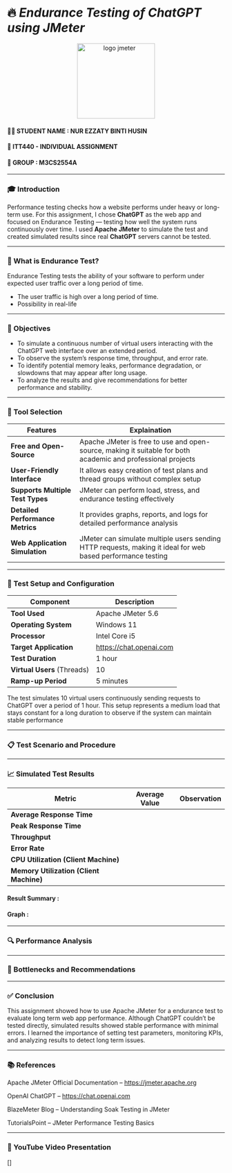 # 🔥 *Endurance Testing of ChatGPT using JMeter*
<p align="center">
<img width="180" height="174" alt="logo jmeter" src="https://github.com/user-attachments/assets/d7592b5b-5432-40fc-a210-f899c9628e7a" />

#### 🧑‍🎓 STUDENT NAME : NUR EZZATY BINTI HUSIN
#### 📝 ITT440 - INDIVIDUAL ASSIGNMENT
#### 👥 GROUP : M3CS2554A

---
### 🎓 Introduction
Performance testing checks how a website performs under heavy or long-term use. For this assignment, I chose **ChatGPT** as the web app and focused on Endurance Testing — testing how well the system runs continuously over time. I used **Apache JMeter** to simulate the test and created simulated results since real **ChatGPT** servers cannot be tested.

---

### 🤔 What is Endurance Test?
Endurance Testing tests the ability of your software to perform under expected user traffic over a long period of time.
- The user traffic is high over a long period of time.
- Possibility in real-life

---
### 🧠 Objectives
- To simulate a continuous number of virtual users interacting with the ChatGPT web interface over an extended period.
- To observe the system’s response time, throughput, and error rate.
- To identify potential memory leaks, performance degradation, or slowdowns that may appear after long usage.
- To analyze the results and give recommendations for better performance and stability.

---
### 🧪 Tool Selection
| **Features** |	**Explaination** |
|------------|----------|
| **Free and Open-Source** |	Apache JMeter is free to use and open-source, making it suitable for both academic and professional projects |
| **User-Friendly Interface** |	It allows easy creation of test plans and thread groups without complex setup |
| **Supports Multiple Test Types** |	JMeter can perform load, stress, and endurance testing effectively |
| **Detailed Performance Metrics** |	It provides graphs, reports, and logs for detailed performance analysis |
| **Web Application Simulation** |	JMeter can simulate multiple users sending HTTP requests, making it ideal for web based performance testing |

---
### 🧰 Test Setup and Configuration
| **Component** |	**Description** |
|------------|----------|
| **Tool Used** |	Apache JMeter 5.6 |
| **Operating System** |	Windows 11 |
| **Processor**	| Intel Core i5 |
| **Target Application** |	https://chat.openai.com |
| **Test Duration** |	1 hour |
| **Virtual Users** (Threads) |	10 |
| **Ramp-up Period** | 5 minutes |

The test simulates 10 virtual users continuously sending requests to ChatGPT over a period of 1 hour. This setup represents a medium load that stays constant for a long duration to observe if the system can maintain stable performance

---
### 📋 Test Scenario and Procedure

---
### 📈 Simulated Test Results
| **Metric** |**Average Value**	| **Observation** |
|------------|----------|----------|
| **Average Response Time** |	 |	 |
| **Peak Response Time** |	 |	 |
| **Throughput** |	 |	 |
| **Error Rate** |	 |	 |
| **CPU Utilization (Client Machine)** |	 |	 |
| **Memory Utilization (Client Machine)** |	 |	 |

#### Result Summary :
#### Graph :

---
### 🔍 Performance Analysis

---
### 🚧 Bottlenecks and Recommendations

---
### ✅ Conclusion
This assignment showed how to use Apache JMeter for a endurance test to evaluate long term web app performance. Although ChatGPT couldn’t be tested directly, simulated results showed stable performance with minimal errors. I learned the importance of setting test parameters, monitoring KPIs, and analyzing results to detect long term issues.

---
### 📚 References
Apache JMeter Official Documentation – https://jmeter.apache.org

OpenAI ChatGPT – https://chat.openai.com

BlazeMeter Blog – Understanding Soak Testing in JMeter

TutorialsPoint – JMeter Performance Testing Basics

---
### 🎥 YouTube Video Presentation
[]

  
